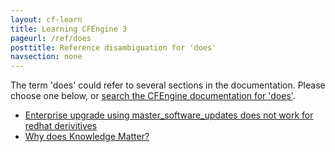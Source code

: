 ```yaml
---
layout: cf-learn
title: Learning CFEngine 3
pageurl: /ref/does
posttitle: Reference disambiguation for 'does'
navsection: none
---
```


The term 'does' could refer to several sections in the documentation. Please choose one below, or
[search the CFEngine documentation for 'does'](http://cfengine.com/docs/3.5/search.html?q=does).

- [Enterprise upgrade using master_software_updates does not work for redhat derivitives](http://cfengine.com/docs/3.5/getting-started-known-issues.html#enterprise-upgrade-using-master_software_updates-does-not-work-for-redhat-derivitives)
- [Why does Knowledge Matter?](http://cfengine.com/docs/3.5/manuals-knowledge-management.html#why-does-knowledge-matter?)

